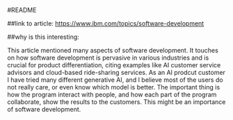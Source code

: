#README

##link to article: 
https://www.ibm.com/topics/software-development

##why is this interesting: 

This article mentioned many aspects of software development. It touches on how software development is pervasive in various industries and is crucial for product differentiation, citing examples like AI customer service advisors and cloud-based ride-sharing services. As an AI prodcut customer I have tried many different generative AI, and I believe most of the users do not really care, or even know which model is better. The important thing is how the program interact with people, and how each part of the program collaborate, show the results to the customers. This might be an importance of software development.

